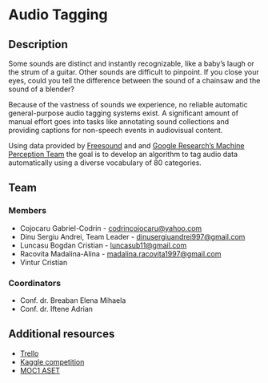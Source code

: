 # Audio Tagging

## Description

Some sounds are distinct and instantly recognizable, like a baby’s laugh or the strum of a guitar. Other sounds are difficult to pinpoint. If you close your eyes, could you tell the difference between the sound of a chainsaw and the sound of a blender?

Because of the vastness of sounds we experience, no reliable automatic general-purpose audio tagging systems exist. A significant amount of manual effort goes into tasks like annotating sound collections and providing captions for non-speech events in audiovisual content.

Using data provided by [Freesound](https://freesound.org/) and and [Google Research’s Machine Perception Team](https://ai.google/research/teams/perception) the goal is to develop an algorithm to tag audio data automatically using a diverse vocabulary of 80 categories.

## Team

### Members

- Cojocaru Gabriel-Codrin - codrincojocaru@yahoo.com
- Dinu Sergiu Andrei, Team Leader - dinusergiuandrei997@gmail.com
- Luncasu Bogdan Cristian - luncasub11@gmail.com
- Racovita Madalina-Alina - madalina.racovita1997@gmail.com
- Vintur Cristian

### Coordinators

- Conf. dr. Breaban Elena Mihaela
- Conf. dr. Iftene Adrian

## Additional resources

- [Trello](https://trello.com/b/phl7r8hL/moc1-aset-project)
- [Kaggle competition](https://www.kaggle.com/c/freesound-audio-tagging-2019)
- [MOC1 ASET](https://profs.info.uaic.ro/~adiftene/Scoala/2020/ASET/index.html)
